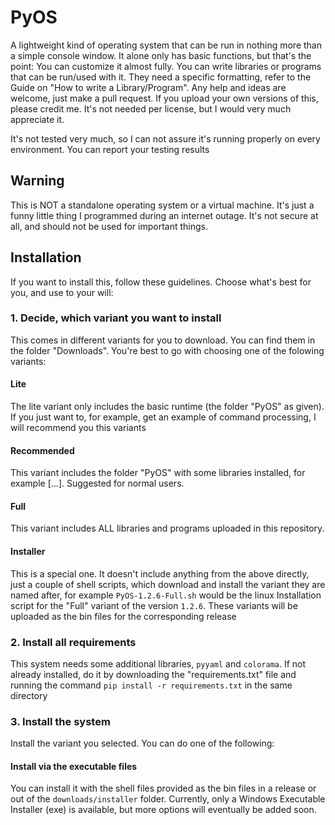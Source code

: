 # PyOS

A lightweight kind of operating system that can be run in nothing more than a simple console window. It alone only has basic functions, but that's the point: You can customize it almost fully. You can write libraries or programs that can be run/used with it. They need a specific formatting, refer to the Guide on "How to write a Library/Program". Any help and ideas are welcome, just make a pull request. If you upload your own versions of this, please credit me. It's not needed per license, but I would very much appreciate it.

It's not tested very much, so I can not assure it's running properly on every environment. You can report your testing results

## Warning
This is NOT a standalone operating system or a virtual machine. It's just a funny little thing I programmed during an internet outage. It's not secure at all, and should not be used for important things.

## Installation
If you want to install this, follow these guidelines. Choose what's best for you, and use to your will:

### 1. Decide, which variant you want to install
This comes in different variants for you to download. You can find them in the folder "Downloads". You're best to go with choosing one of the folowing variants:

#### Lite
The lite variant only includes the basic runtime (the folder "PyOS" as given). If you just want to, for example, get an example of command processing, I will recommend you this variants

#### Recommended
This variant includes the folder "PyOS" with some libraries installed, for example [...]. Suggested for normal users.

#### Full
This variant includes ALL libraries and programs uploaded in this repository.

#### Installer
This is a special one. It doesn't include anything from the above directly, just a couple of shell scripts, which download and install the variant they are named after, for example `PyOS-1.2.6-Full.sh` would be the linux Installation script for the "Full" variant of the version `1.2.6`. These variants will be uploaded as the bin files for the corresponding release

### 2. Install all requirements
This system needs some additional libraries, `pyyaml` and `colorama`. If not already installed, do it by downloading the "requirements.txt" file and running the command `pip install -r requirements.txt` in the same directory

### 3. Install the system
Install the variant you selected. You can do one of the following:

#### Install via the executable files
You can install it with the shell files provided as the bin files in a release or out of the `downloads/installer` folder.
Currently, only a Windows Executable Installer (exe) is available, but more options will eventually be added soon.

